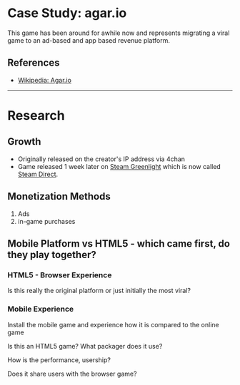 # Case Study: agar.io

This game has been around for awhile now and represents migrating a viral game to an ad-based and app based revenue platform.



## References

- [Wikipedia: Agar.io](https://en.wikipedia.org/wiki/Agar.io)

****

# Research 

## Growth

- Originally released on the creator's IP address via 4chan
- Game released 1 week later on [Steam Greenlight](https://en.wikipedia.org/wiki/Steam_(software)#Steam_Greenlight) which is now called [Steam Direct](https://en.wikipedia.org/wiki/Steam_(software)#Steam_Direct).


## Monetization Methods

1. Ads
1. in-game purchases




## Mobile Platform vs HTML5 - which came first, do they play together?



### HTML5 - Browser Experience

Is this really the original platform or just initially the most viral?


### Mobile Experience

Install the mobile game and experience how it is compared to the online game

Is this an HTML5 game? What packager does it use?

How is the performance, usership?

Does it share users with the browser game?






